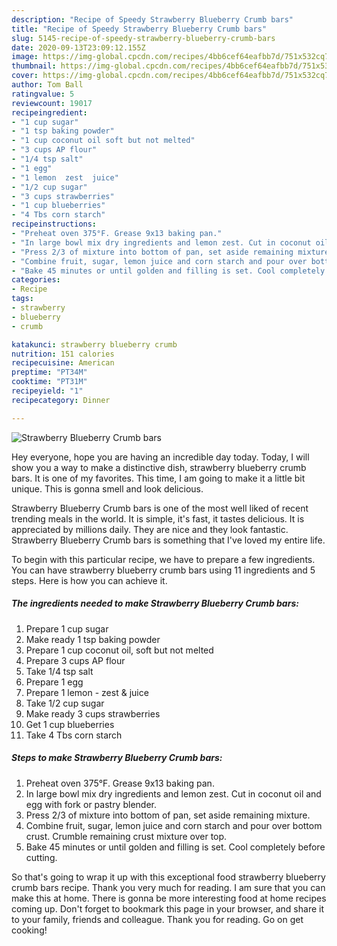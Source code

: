 ```yaml
---
description: "Recipe of Speedy Strawberry Blueberry Crumb bars"
title: "Recipe of Speedy Strawberry Blueberry Crumb bars"
slug: 5145-recipe-of-speedy-strawberry-blueberry-crumb-bars
date: 2020-09-13T23:09:12.155Z
image: https://img-global.cpcdn.com/recipes/4bb6cef64eafbb7d/751x532cq70/strawberry-blueberry-crumb-bars-recipe-main-photo.jpg
thumbnail: https://img-global.cpcdn.com/recipes/4bb6cef64eafbb7d/751x532cq70/strawberry-blueberry-crumb-bars-recipe-main-photo.jpg
cover: https://img-global.cpcdn.com/recipes/4bb6cef64eafbb7d/751x532cq70/strawberry-blueberry-crumb-bars-recipe-main-photo.jpg
author: Tom Ball
ratingvalue: 5
reviewcount: 19017
recipeingredient:
- "1 cup sugar"
- "1 tsp baking powder"
- "1 cup coconut oil soft but not melted"
- "3 cups AP flour"
- "1/4 tsp salt"
- "1 egg"
- "1 lemon  zest  juice"
- "1/2 cup sugar"
- "3 cups strawberries"
- "1 cup blueberries"
- "4 Tbs corn starch"
recipeinstructions:
- "Preheat oven 375°F. Grease 9x13 baking pan."
- "In large bowl mix dry ingredients and lemon zest. Cut in coconut oil and egg with fork or pastry blender."
- "Press 2/3 of mixture into bottom of pan, set aside remaining mixture."
- "Combine fruit, sugar, lemon juice and corn starch and pour over bottom crust. Crumble remaining crust mixture over top."
- "Bake 45 minutes or until golden and filling is set. Cool completely before cutting."
categories:
- Recipe
tags:
- strawberry
- blueberry
- crumb

katakunci: strawberry blueberry crumb 
nutrition: 151 calories
recipecuisine: American
preptime: "PT34M"
cooktime: "PT31M"
recipeyield: "1"
recipecategory: Dinner

---
```



![Strawberry Blueberry Crumb bars](https://img-global.cpcdn.com/recipes/4bb6cef64eafbb7d/751x532cq70/strawberry-blueberry-crumb-bars-recipe-main-photo.jpg)

Hey everyone, hope you are having an incredible day today. Today, I will show you a way to make a distinctive dish, strawberry blueberry crumb bars. It is one of my favorites. This time, I am going to make it a little bit unique. This is gonna smell and look delicious.



Strawberry Blueberry Crumb bars is one of the most well liked of recent trending meals in the world. It is simple, it's fast, it tastes delicious. It is appreciated by millions daily. They are nice and they look fantastic. Strawberry Blueberry Crumb bars is something that I've loved my entire life.


To begin with this particular recipe, we have to prepare a few ingredients. You can have strawberry blueberry crumb bars using 11 ingredients and 5 steps. Here is how you can achieve it.

<!--inarticleads1-->

##### The ingredients needed to make Strawberry Blueberry Crumb bars:

1. Prepare 1 cup sugar
1. Make ready 1 tsp baking powder
1. Prepare 1 cup coconut oil, soft but not melted
1. Prepare 3 cups AP flour
1. Take 1/4 tsp salt
1. Prepare 1 egg
1. Prepare 1 lemon - zest &amp; juice
1. Take 1/2 cup sugar
1. Make ready 3 cups strawberries
1. Get 1 cup blueberries
1. Take 4 Tbs corn starch




<!--inarticleads2-->

##### Steps to make Strawberry Blueberry Crumb bars:

1. Preheat oven 375°F. Grease 9x13 baking pan.
1. In large bowl mix dry ingredients and lemon zest. Cut in coconut oil and egg with fork or pastry blender.
1. Press 2/3 of mixture into bottom of pan, set aside remaining mixture.
1. Combine fruit, sugar, lemon juice and corn starch and pour over bottom crust. Crumble remaining crust mixture over top.
1. Bake 45 minutes or until golden and filling is set. Cool completely before cutting.




So that's going to wrap it up with this exceptional food strawberry blueberry crumb bars recipe. Thank you very much for reading. I am sure that you can make this at home. There is gonna be more interesting food at home recipes coming up. Don't forget to bookmark this page in your browser, and share it to your family, friends and colleague. Thank you for reading. Go on get cooking!
